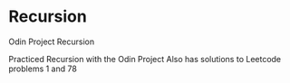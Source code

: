 # Recursion
Odin Project Recursion

Practiced Recursion with the Odin Project
Also has solutions to Leetcode problems 1 and 78
